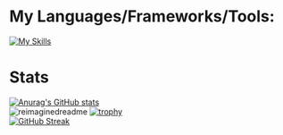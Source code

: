
# My Languages/Frameworks/Tools:
[![My Skills](https://skillicons.dev/icons?i=js,html,css,blender,cs,figma,laravel,nextjs,php,react,vscode,wordpress,dotnet,discord)](https://skillicons.dev)

# Stats
[![Anurag's GitHub stats](https://github-readme-stats.vercel.app/api?username=Pascal-Benink&show_icons=true&theme=radical)](https://github.com/anuraghazra/github-readme-stats)\
<img src="https://myreadme.vercel.app/api/embed/Pascal-Benink?panels=userstatistics,toprepositories,toplanguages,commitgraph" alt="reimaginedreadme" />
[![trophy](https://github-profile-trophy.vercel.app/?username=Pascal-Benink&theme=monokai)](https://github.com/ryo-ma/github-profile-trophy)\
[![GitHub Streak](https://streak-stats.demolab.com?user=Pascal-Benink&theme=dark&hide_border=true)](https://git.io/streak-stats)
